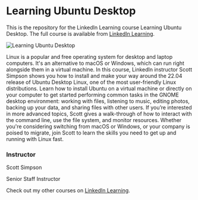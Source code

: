 # Learning Ubuntu Desktop
This is the repository for the LinkedIn Learning course Learning Ubuntu Desktop. The full course is available from [LinkedIn Learning][lil-course-url].

![Learning Ubuntu Desktop][lil-thumbnail-url] 

Linux is a popular and free operating system for desktop and laptop computers. It's an alternative to macOS or Windows, which can run right alongside them in a virtual machine. In this course, LinkedIn instructor Scott Simpson shows you how to install and make your way around the 22.04 release of Ubuntu Desktop Linux, one of the most user-friendly Linux distributions. Learn how to install Ubuntu on a virtual machine or directly on your computer to get started performing common tasks in the GNOME desktop environment: working with files, listening to music, editing photos, backing up your data, and sharing files with other users. If you’re interested in more advanced topics, Scott gives a walk-through of how to interact with the command line, use the file system, and monitor resources. Whether you're considering switching from macOS or Windows, or your company is poised to migrate, join Scott to learn the skills you need to get up and running with Linux fast.


### Instructor

Scott Simpson 
                            
Senior Staff Instructor

                            

Check out my other courses on [LinkedIn Learning](https://www.linkedin.com/learning/instructors/scott-simpson).

[lil-course-url]: https://www.linkedin.com/learning/learning-ubuntu-desktop-18015807
[lil-thumbnail-url]: https://cdn.lynda.com/course/2489015/2489015-1656439250847-16x9.jpg

